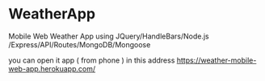 # WeatherApp
Mobile Web Weather App using JQuery/HandleBars/Node.js /Express/API/Routes/MongoDB/Mongoose

you can open it app ( from phone ) in this address https://weather-mobile-web-app.herokuapp.com/
